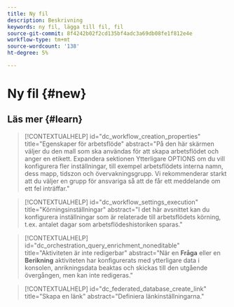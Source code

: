```yaml
---
title: Ny fil
description: Beskrivning
keywords: ny fil, lägga till fil, fil
source-git-commit: 8f4242b02f2cd135bf4adc3a69db08fe1f812e4e
workflow-type: tm+mt
source-wordcount: '138'
ht-degree: 5%

---
```



# Ny fil {#new}

## Läs mer {#learn}

<!-- Workflow + Workflow activities-->


>[!CONTEXTUALHELP]
>id="dc_workflow_creation_properties"
>title="Egenskaper för arbetsflöde"
>abstract="På den här skärmen väljer du den mall som ska användas för att skapa arbetsflödet och anger en etikett. Expandera sektionen Ytterligare OPTIONS om du vill konfigurera fler inställningar, till exempel arbetsflödets interna namn, dess mapp, tidszon och övervakningsgrupp. Vi rekommenderar starkt att du väljer en grupp för ansvariga så att de får ett meddelande om ett fel inträffar."


>[!CONTEXTUALHELP]
>id="dc_workflow_settings_execution"
>title="Körningsinställningar"
>abstract="I det här avsnittet kan du konfigurera inställningar som är relaterade till arbetsflödets körning, t.ex. antalet dagar som arbetsflödeshistoriken sparas."




>[!CONTEXTUALHELP]
>id="dc_orchestration_query_enrichment_noneditable"
>title="Aktiviteten är inte redigerbar"
>abstract="När en **Fråga** eller en **Berikning** aktiviteten har konfigurerats med ytterligare data i konsolen, anrikningsdata beaktas och skickas till den utgående övergången, men kan inte redigeras."

<!-- Create a link -->

>[!CONTEXTUALHELP]
>id="dc_federated_database_create_link"
>title="Skapa en länk"
>abstract="Definiera länkinställningarna."
